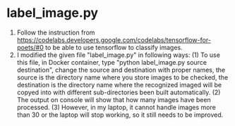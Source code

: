 # label_image.py

1. Follow the instruction from https://codelabs.developers.google.com/codelabs/tensorflow-for-poets/#0 to be able to use tensorflow to classify images.
2. I modified the given file "label_image.py" in following ways:
   (1) To use this file, in Docker container, type "python label_image.py source destination", change the source and destination with proper names, the source is the directory name where you store images to be checked, the destination is the directory name where the recognized imaged will be copyed into with different sub-directories been built automatically.
   (2) The output on console will show that how many images have been processed.
   (3) However, in my laptop, it cannot handle images more than 30 or the laptop will stop working, so it still needs to be improved.
